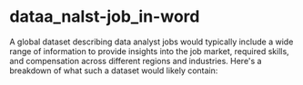 # dataa_nalst-job_in-word
A global dataset describing data analyst jobs would typically include a wide range of information to provide insights into the job market, required skills, and compensation across different regions and industries. Here's a breakdown of what such a dataset would likely contain:
